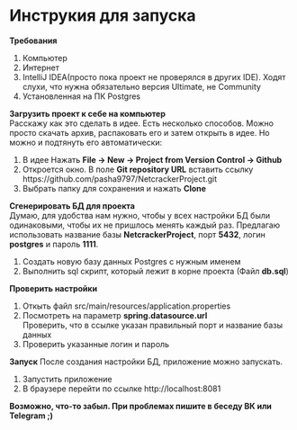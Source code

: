 <h1>Инструкия для запуска</h1>

<b>Требования</b>
<ol>
    <li>Компьютер</li>
    <li>Интернет</li>
    <li>IntelliJ IDEA(просто пока проект не проверялся в других IDE). Ходят слухи, что нужна обязательно версия Ultimate, не Community</li>
    <li>Установленная на ПК Postgres</li>
</ol>

<b>Загрузить проект к себе на компьютер</b><br>
Расскажу как это сделать в идее. Есть несколько способов. Можно просто скачать архив, распаковать его и затем открыть в идее. 
Но можно и подтянуть его автоматически: 
<ol>
	<li>В идее Нажать <b>File -> New -> Project from Version Control -> Github</b></li>
	<li>Откроется окно. В поле <b>Git repository URL</b> вставить ссылку https://github.com/pasha9797/NetcrackerProject.git</li>
	<li>Выбрать папку для сохранения и нажать <b>Clone</b></li>
</ol>

<b>Сгенерировать БД для проекта</b><br>
Думаю, для удобства нам нужно, чтобы у всех настройки БД были одинаковыми, чтобы их не пришлось менять каждый раз. 
Предлагаю использовать название базы <b>NetcrackerProject</b>, порт <b>5432</b>, логин <b>postgres</b> и пароль <b>1111</b>.
<ol>
	<li>Создать новую базу данных Postgres с нужным именем</li>
	<li>Выполнить sql скрипт, который лежит в корне проекта (Файл <b>db.sql</b>)</li>
</ol>

<b>Проверить настройки</b><br>
<ol>
	<li>Откыть файл src/main/resources/application.properties</li>
	<li>Посмотреть на параметр <b>spring.datasource.url</b></li>
	Проверить, что в ссылке указан правильный порт и название базы данных
	<li>Проверить указанные логин и пароль</li>
</ol>

<b>Запуск</b>
После создания настройки БД, приложение можно запускать.
<ol>
	<li>Запустить приложение</li>
	<li>В браузере перейти по ссылке http://localhost:8081</b></li>
</ol>

<b>Возможно, что-то забыл. При проблемах пишите в беседу ВК или Telegram ;)</b>
